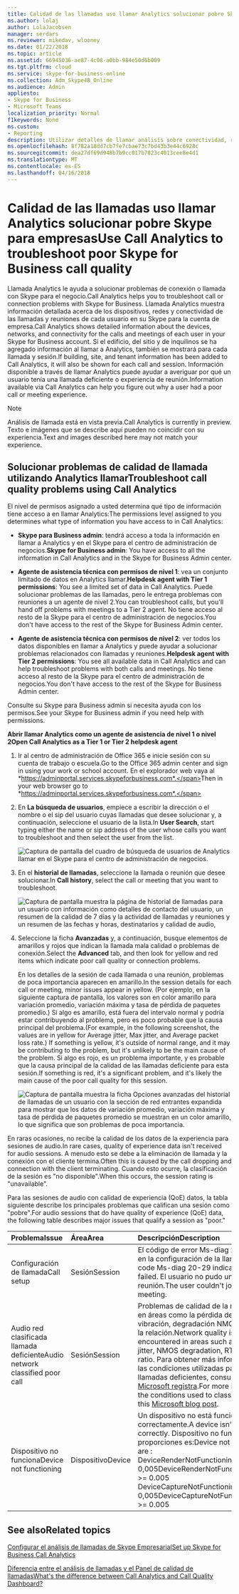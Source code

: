 ```yaml
---
title: Calidad de las llamadas uso llamar Analytics solucionar pobre Skype para empresas
ms.author: lolaj
author: LolaJacobsen
manager: serdars
ms.reviewer: mikedav, wlooney
ms.date: 01/22/2018
ms.topic: article
ms.assetid: 66945036-ae87-4c08-a0bb-984e50d6b009
ms.tgt.pltfrm: cloud
ms.service: skype-for-business-online
ms.collection: Adm_Skype4B_Online
ms.audience: Admin
appliesto:
- Skype for Business
- Microsoft Teams
localization_priority: Normal
f1keywords: None
ms.custom:
- Reporting
description: Utilizar detalles de llamar análisis sobre conectividad, redes y dispositivos para solucionar problemas de usuarios con Skype para llamadas de negocios y reuniones.
ms.openlocfilehash: 8f782a18dd7cb7fe7cbae73c7bd43b3e44c6928c
ms.sourcegitcommit: dea27df69d948b7b9cc017b7023c4013cee8e4d1
ms.translationtype: MT
ms.contentlocale: es-ES
ms.lasthandoff: 04/16/2018
---
```

# <a name="use-call-analytics-to-troubleshoot-poor-skype-for-business-call-quality"></a><span data-ttu-id="7f8e2-103">Calidad de las llamadas uso llamar Analytics solucionar pobre Skype para empresas</span><span class="sxs-lookup"><span data-stu-id="7f8e2-103">Use Call Analytics to troubleshoot poor Skype for Business call quality</span></span>

<span data-ttu-id="7f8e2-104">Llamada Analytics le ayuda a solucionar problemas de conexión o llamada con Skype para el negocio.</span><span class="sxs-lookup"><span data-stu-id="7f8e2-104">Call Analytics helps you to troubleshoot call or connection problems with Skype for Business.</span></span> <span data-ttu-id="7f8e2-105">Llamada Analytics muestra información detallada acerca de los dispositivos, redes y conectividad de las llamadas y reuniones de cada usuario en su Skype para la cuenta de empresa.</span><span class="sxs-lookup"><span data-stu-id="7f8e2-105">Call Analytics shows detailed information about the devices, networks, and connectivity for the calls and meetings of each user in your Skype for Business account.</span></span> <span data-ttu-id="7f8e2-106">Si el edificio, del sitio y de inquilinos se ha agregado información al llamar a Analytics, también se mostrará para cada llamada y sesión.</span><span class="sxs-lookup"><span data-stu-id="7f8e2-106">If building, site, and tenant information has been added to Call Analytics, it will also be shown for each call and session.</span></span> <span data-ttu-id="7f8e2-107">Información disponible a través de llamar Analytics puede ayudar a averiguar por qué un usuario tenía una llamada deficiente o experiencia de reunión.</span><span class="sxs-lookup"><span data-stu-id="7f8e2-107">Information available via Call Analytics can help you figure out why a user had a poor call or meeting experience.</span></span> 
  
> [!NOTE]
> <span data-ttu-id="7f8e2-108">Análisis de llamada está en vista previa.</span><span class="sxs-lookup"><span data-stu-id="7f8e2-108">Call Analytics is currently in preview.</span></span> <span data-ttu-id="7f8e2-109">Texto e imágenes que se describe aquí pueden no coincidir con su experiencia.</span><span class="sxs-lookup"><span data-stu-id="7f8e2-109">Text and images described here may not match your experience.</span></span>
  
## <a name="troubleshoot-call-quality-problems-using-call-analytics"></a><span data-ttu-id="7f8e2-110">Solucionar problemas de calidad de llamada utilizando Analytics llamar</span><span class="sxs-lookup"><span data-stu-id="7f8e2-110">Troubleshoot call quality problems using Call Analytics</span></span>

<span data-ttu-id="7f8e2-111">El nivel de permisos asignado a usted determina qué tipo de información tiene acceso a en llamar Analytics:</span><span class="sxs-lookup"><span data-stu-id="7f8e2-111">The permissions level assigned to you determines what type of information you have access to in Call Analytics:</span></span>
  
- <span data-ttu-id="7f8e2-112">**Skype para Business admin**: tendrá acceso a toda la información en llamar a Analytics y en el Skype para el centro de administración de negocios.</span><span class="sxs-lookup"><span data-stu-id="7f8e2-112">**Skype for Business admin**: You have access to all the information in Call Analytics and in the Skype for Business Admin center.</span></span>
    
- <span data-ttu-id="7f8e2-113">**Agente de asistencia técnica con permisos de nivel 1**: vea un conjunto limitado de datos en Analytics llamar.</span><span class="sxs-lookup"><span data-stu-id="7f8e2-113">**Helpdesk agent with Tier 1 permissions**: You see a limited set of data in Call Analytics.</span></span> <span data-ttu-id="7f8e2-114">Puede solucionar problemas de las llamadas, pero le entrega problemas con reuniones a un agente de nivel 2.</span><span class="sxs-lookup"><span data-stu-id="7f8e2-114">You can troubleshoot calls, but you'll hand off problems with meetings to a Tier 2 agent.</span></span> <span data-ttu-id="7f8e2-115">No tiene acceso al resto de la Skype para el centro de administración de negocios.</span><span class="sxs-lookup"><span data-stu-id="7f8e2-115">You don't have access to the rest of the Skype for Business Admin center.</span></span>
    
- <span data-ttu-id="7f8e2-116">**Agente de asistencia técnica con permisos de nivel 2**: ver todos los datos disponibles en llamar a Analytics y puede ayudar a solucionar problemas relacionados con llamadas y reuniones.</span><span class="sxs-lookup"><span data-stu-id="7f8e2-116">**Helpdesk agent with Tier 2 permissions**: You see all available data in Call Analytics and can help troubleshoot problems with both calls and meetings.</span></span> <span data-ttu-id="7f8e2-117">No tiene acceso al resto de la Skype para el centro de administración de negocios.</span><span class="sxs-lookup"><span data-stu-id="7f8e2-117">You don't have access to the rest of the Skype for Business Admin center.</span></span>
    
<span data-ttu-id="7f8e2-118">Consulte su Skype para Business admin si necesita ayuda con los permisos.</span><span class="sxs-lookup"><span data-stu-id="7f8e2-118">See your Skype for Business admin if you need help with permissions.</span></span>
  
 <span data-ttu-id="7f8e2-119">**Abrir llamar Analytics como un agente de asistencia de nivel 1 o nivel 2**</span><span class="sxs-lookup"><span data-stu-id="7f8e2-119">**Open Call Analytics as a Tier 1 or Tier 2 helpdesk agent**</span></span>
  
1. <span data-ttu-id="7f8e2-120">Ir al centro de administración de Office 365 e inicie sesión con su cuenta de trabajo o escuela.</span><span class="sxs-lookup"><span data-stu-id="7f8e2-120">Go to the Office 365 admin center and sign in using your work or school account.</span></span> <span data-ttu-id="7f8e2-121">En el explorador web vaya al *https://adminportal.services.skypeforbusiness.com*.</span><span class="sxs-lookup"><span data-stu-id="7f8e2-121">Then in your web browser go to *https://adminportal.services.skypeforbusiness.com*.</span></span>
    
2. <span data-ttu-id="7f8e2-122">En **La búsqueda de usuarios**, empiece a escribir la dirección o el nombre o el sip del usuario cuyas llamadas que desee solucionar y, a continuación, seleccione el usuario de la lista.</span><span class="sxs-lookup"><span data-stu-id="7f8e2-122">In **User Search**, start typing either the name or sip address of the user whose calls you want to troubleshoot and then select the user from the list.</span></span>
    
    ![Captura de pantalla del cuadro de búsqueda de usuarios de Analytics llamar en el Skype para el centro de administración de negocios.](../images/db52efc5-dac1-4623-ba72-41e42f0a0fb4.png)
  
3. <span data-ttu-id="7f8e2-124">En el **historial de llamadas**, seleccione la llamada o reunión que desee solucionar.</span><span class="sxs-lookup"><span data-stu-id="7f8e2-124">In **Call history**, select the call or meeting that you want to troubleshoot.</span></span>
    
    ![Captura de pantalla muestra la página de historial de llamadas para un usuario con información como detalles de contacto del usuario, un resumen de la calidad de 7 días y la actividad de llamadas y reuniones y un resumen de las fechas y horas, destinatarios y calidad de audio,](../images/aef80e09-3b37-46db-8e7b-8cf71712349b.png)
  
4. <span data-ttu-id="7f8e2-126">Seleccione la ficha **Avanzadas** y, a continuación, busque elementos de amarillos y rojos que indican la llamada mala calidad o problemas de conexión.</span><span class="sxs-lookup"><span data-stu-id="7f8e2-126">Select the **Advanced** tab, and then look for yellow and red items which indicate poor call quality or connection problems.</span></span>
    
    <span data-ttu-id="7f8e2-127">En los detalles de la sesión de cada llamada o una reunión, problemas de poca importancia aparecen en amarillo.</span><span class="sxs-lookup"><span data-stu-id="7f8e2-127">In the session details for each call or meeting, minor issues appear in yellow.</span></span> <span data-ttu-id="7f8e2-128">(Por ejemplo, en la siguiente captura de pantalla, los valores son en color amarillo para variación promedio, variación máxima y tasa de pérdida de paquetes promedio.) Si algo es amarillo, está fuera del intervalo normal y podría estar contribuyendo al problema, pero es poco probable que la causa principal del problema.</span><span class="sxs-lookup"><span data-stu-id="7f8e2-128">(For example, in the following screenshot, the values are in yellow for Average jitter, Max jitter, and Average packet loss rate.) If something is yellow, it's outside of normal range, and it may be contributing to the problem, but it's unlikely to be the main cause of the problem.</span></span> <span data-ttu-id="7f8e2-129">Si algo es rojo, es un problema importante, y es probable que la causa principal de la calidad de las llamadas deficiente para esta sesión.</span><span class="sxs-lookup"><span data-stu-id="7f8e2-129">If something is red, it's a significant problem, and it's likely the main cause of the poor call quality for this session.</span></span> 
    
    ![Captura de pantalla muestra la ficha Opciones avanzadas del historial de llamadas de un usuario con la sección de red entrantes expandida para mostrar que los datos de variación promedio, variación máxima y tasa de pérdida de paquetes promedio se muestran en un color amarillo, lo que significa que son problemas de poca importancia.](../images/13f314ce-97cf-4bd0-a147-14b177d07040.png)
  
<span data-ttu-id="7f8e2-131">En raras ocasiones, no recibe la calidad de los datos de la experiencia para sesiones de audio.</span><span class="sxs-lookup"><span data-stu-id="7f8e2-131">In rare cases, quality of experience data isn't received for audio sessions.</span></span> <span data-ttu-id="7f8e2-132">A menudo esto se debe a la eliminación de llamada y la conexión con el cliente termina.</span><span class="sxs-lookup"><span data-stu-id="7f8e2-132">Often this is caused by the call dropping and connection with the client terminating.</span></span> <span data-ttu-id="7f8e2-133">Cuando esto ocurre, la clasificación de la sesión es "no disponible".</span><span class="sxs-lookup"><span data-stu-id="7f8e2-133">When this occurs, the session rating is "unavailable".</span></span>
  
<span data-ttu-id="7f8e2-134">Para las sesiones de audio con calidad de experiencia (QoE) datos, la tabla siguiente describe los principales problemas que califican una sesión como "pobre".</span><span class="sxs-lookup"><span data-stu-id="7f8e2-134">For audio sessions that do have quality of experience (QoE) data, the following table describes major issues that qualify a session as "poor."</span></span>
  
|<span data-ttu-id="7f8e2-135">**Problema**</span><span class="sxs-lookup"><span data-stu-id="7f8e2-135">**Issue**</span></span>|<span data-ttu-id="7f8e2-136">**Área**</span><span class="sxs-lookup"><span data-stu-id="7f8e2-136">**Area**</span></span>|<span data-ttu-id="7f8e2-137">**Descripción**</span><span class="sxs-lookup"><span data-stu-id="7f8e2-137">**Description**</span></span>|
|:-----|:-----|:-----|
|<span data-ttu-id="7f8e2-138">Configuración de llamada</span><span class="sxs-lookup"><span data-stu-id="7f8e2-138">Call setup</span></span>  <br/> |<span data-ttu-id="7f8e2-139">Sesión</span><span class="sxs-lookup"><span data-stu-id="7f8e2-139">Session</span></span>  <br/> |<span data-ttu-id="7f8e2-140">El código de error Ms-diag 20-29 indica error en la configuración de la llamada.</span><span class="sxs-lookup"><span data-stu-id="7f8e2-140">The error code Ms-diag 20-29 indicates the call setup failed.</span></span> <span data-ttu-id="7f8e2-141">El usuario no pudo unirse a la llamada o reunión.</span><span class="sxs-lookup"><span data-stu-id="7f8e2-141">The user couldn't join the call or meeting.</span></span>  <br/> |
|<span data-ttu-id="7f8e2-142">Audio red clasificada llamada deficiente</span><span class="sxs-lookup"><span data-stu-id="7f8e2-142">Audio network classified poor call</span></span>  <br/> |<span data-ttu-id="7f8e2-143">Sesión</span><span class="sxs-lookup"><span data-stu-id="7f8e2-143">Session</span></span>  <br/> |<span data-ttu-id="7f8e2-144">Problemas de calidad de la red se encontraron en áreas como la pérdida de paquetes, vibración, degradación NMOS, RTT, u ocultan la relación.</span><span class="sxs-lookup"><span data-stu-id="7f8e2-144">Network quality issues were encountered in areas such as packet loss, jitter, NMOS degradation, RTT, or concealed ratio.</span></span> <span data-ttu-id="7f8e2-145">Para obtener más información acerca de las condiciones utilizadas para clasificar las llamadas deficientes, consulte este [blog de Microsoft registra](https://go.microsoft.com/fwlink/p/?linkid=852133).</span><span class="sxs-lookup"><span data-stu-id="7f8e2-145">For more information about the conditions used to classify poor calls, see this [Microsoft blog post](https://go.microsoft.com/fwlink/p/?linkid=852133).</span></span>  <br/> |
|<span data-ttu-id="7f8e2-146">Dispositivo no funciona</span><span class="sxs-lookup"><span data-stu-id="7f8e2-146">Device not functioning</span></span>  <br/> |<span data-ttu-id="7f8e2-147">Dispositivo</span><span class="sxs-lookup"><span data-stu-id="7f8e2-147">Device</span></span>  <br/> | <span data-ttu-id="7f8e2-148">Un dispositivo no está funcionando correctamente.</span><span class="sxs-lookup"><span data-stu-id="7f8e2-148">A device isn't functioning correctly.</span></span> <span data-ttu-id="7f8e2-149">Dispositivo no funciona proporciones es:</span><span class="sxs-lookup"><span data-stu-id="7f8e2-149">Device not functioning ratios are :</span></span> <br/>  <span data-ttu-id="7f8e2-150">DeviceRenderNotFunctioningEventRatio > = 0,005</span><span class="sxs-lookup"><span data-stu-id="7f8e2-150">DeviceRenderNotFunctioningEventRatio >= 0.005</span></span> <br/>  <span data-ttu-id="7f8e2-151">DeviceCaptureNotFunctioningEventRatio > = 0,005</span><span class="sxs-lookup"><span data-stu-id="7f8e2-151">DeviceCaptureNotFunctioningEventRatio >= 0.005</span></span> <br/> |
   
## <a name="related-topics"></a><span data-ttu-id="7f8e2-152">See also</span><span class="sxs-lookup"><span data-stu-id="7f8e2-152">Related topics</span></span>
[<span data-ttu-id="7f8e2-153">Configurar el análisis de llamadas de Skype Empresarial</span><span class="sxs-lookup"><span data-stu-id="7f8e2-153">Set up Skype for Business Call Analytics</span></span>](set-up-call-analytics.md)

[<span data-ttu-id="7f8e2-154">Diferencia entre el análisis de llamadas y el Panel de calidad de llamadas</span><span class="sxs-lookup"><span data-stu-id="7f8e2-154">What's the difference between Call Analytics and Call Quality Dashboard?</span></span>](difference-between-call-analytics-and-call-quality-dashboard.md)

  
 